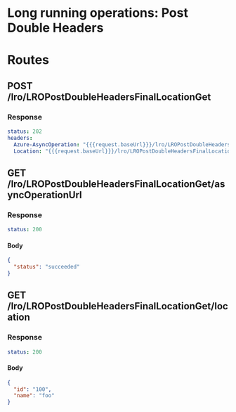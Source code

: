# Long running operations: Post Double Headers

# Routes

## POST /lro/LROPostDoubleHeadersFinalLocationGet

### Response

```yaml
status: 202
headers:
  Azure-AsyncOperation: "{{{request.baseUrl}}}/lro/LROPostDoubleHeadersFinalLocationGet/asyncOperationUrl"
  Location: "{{{request.baseUrl}}}/lro/LROPostDoubleHeadersFinalLocationGet/location"
```

## GET /lro/LROPostDoubleHeadersFinalLocationGet/asyncOperationUrl

### Response

```yaml
status: 200
```

#### Body

```json
{
  "status": "succeeded"
}
```

## GET /lro/LROPostDoubleHeadersFinalLocationGet/location

### Response

```yaml
status: 200
```

#### Body

```json
{
  "id": "100",
  "name": "foo"
}
```
